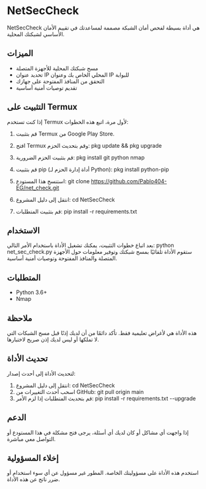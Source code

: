# NetSecCheck

NetSecCheck هي أداة بسيطة لفحص أمان الشبكة مصممة لمساعدتك في تقييم الأمان الأساسي لشبكتك المحلية.

## الميزات

- مسح شبكتك المحلية للأجهزة المتصلة
- تحديد عنوان IP المحلي الخاص بك وعنوان IP للبوابة
- التحقق من المنافذ المفتوحة على جهازك
- تقديم توصيات أمنية أساسية

## التثبيت على Termux

إذا كنت تستخدم Termux لأول مرة، اتبع هذه الخطوات:

1. قم بتثبيت Termux من Google Play Store.

2. افتح Termux وقم بتحديث الحزم:
pkg update && pkg upgrade
3. قم بتثبيت الحزم الضرورية:
pkg install git python nmap
4. قم بتثبيت pip (أداة إدارة الحزم لـ Python):
pkg install python-pip
5. استنسخ هذا المستودع:
git clone https://github.com/Pablo404-EG/net_check.git
6. انتقل إلى دليل المشروع:
cd NetSecCheck
7. قم بتثبيت المتطلبات:
pip install -r requirements.txt
## الاستخدام

بعد اتباع خطوات التثبيت، يمكنك تشغيل الأداة باستخدام الأمر التالي:
python net_sec_check.py
ستقوم الأداة تلقائيًا بمسح شبكتك وتوفير معلومات حول الأجهزة المتصلة والمنافذ المفتوحة وتوصيات أمنية أساسية.

## المتطلبات

- Python 3.6+
- Nmap

## ملاحظة

هذه الأداة هي لأغراض تعليمية فقط. تأكد دائمًا من أن لديك إذنًا قبل مسح الشبكات التي لا تملكها أو ليس لديك إذن صريح لاختبارها.

## تحديث الأداة

لتحديث الأداة إلى أحدث إصدار:

1. انتقل إلى دليل المشروع:
cd NetSecCheck
2. اسحب أحدث التغييرات من GitHub:
git pull origin main
3. قم بتحديث المتطلبات إذا لزم الأمر:
pip install -r requirements.txt --upgrade


## الدعم

إذا واجهت أي مشاكل أو كان لديك أي أسئلة، يرجى فتح مشكلة في هذا المستودع أو التواصل معي مباشرة.

## إخلاء المسؤولية

استخدم هذه الأداة على مسؤوليتك الخاصة. المطور غير مسؤول عن أي سوء استخدام أو ضرر ناتج عن هذه الأداة.
